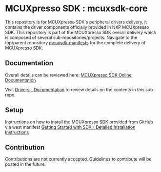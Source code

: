 # MCUXpresso SDK : mcuxsdk-core

This repository is for MCUXpresso SDK's peripheral drivers delivery, it contains the driver components officially provided in NXP MCUXpresso SDK. This repository is part of the MCUXpresso SDK overall delivery which is composed of several sub-repositories/projects. Navigate to the top/parent repository [mcuxsdk-manifests](https://github.com/nxp-mcuxpresso/mcuxsdk-manifests) for the complete delivery of MCUXpresso SDK.

## Documentation
Overall details can be reviewed here: [MCUXpresso SDK Online Documentation](https://mcuxpresso.nxp.com/mcuxsdk/latest/html/introduction/README.html)  

Visit [Drivers - Documentation](https://mcuxpresso.nxp.com/mcuxsdk/latest/html/drivers/index.html) to review details on the contents in this sub-repo.  

## Setup
Instructions on how to install the MCUXpresso SDK provided from GitHub via west manifest [Getting Started with SDK - Detailed Installation Instructions](https://mcuxpresso.nxp.com/mcuxsdk/latest/html/gsd/installation.html#installation)

## Contribution
Contributions are not currently accepted. Guidelines to contribute will be posted in the future.
